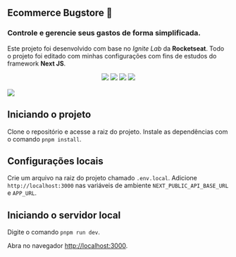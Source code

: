 ## Ecommerce Bugstore :shopping_cart:	
### Controle e gerencie seus gastos de forma simplificada.
 Este projeto foi desenvolvido com base no *Ignite Lab* da **Rocketseat**. Todo o projeto foi editado com minhas configurações com fins de estudos do framework **Next JS**. 
<br>
<div align="center">
<img src="https://img.shields.io/badge/pnpm-%234a4a4a.svg?style=for-the-badge&logo=pnpm&logoColor=f69220" />  
<img src="https://img.shields.io/badge/typescript-%23007ACC.svg?style=for-the-badge&logo=typescript&logoColor=white" />
<img src="https://img.shields.io/badge/Next-black?style=for-the-badge&logo=next.js&logoColor=white" />
<img src="https://img.shields.io/badge/tailwindcss-%2338B2AC.svg?style=for-the-badge&logo=tailwind-css&logoColor=white" />
</div> <br>
<img src="https://i.ibb.co/V3HZ8rn/2023-11-01-10-55-36.gif" />

## Iniciando o projeto
 Clone o repositório e acesse a raiz do projeto. Instale as dependências com o comando `pnpm install`.

## Configurações locais
 Crie um arquivo na raiz do projeto chamado `.env.local`. Adicione `http://localhost:3000` nas variáveis de ambiente `NEXT_PUBLIC_API_BASE_URL` e `APP_URL`.

## Iniciando o servidor local
 Digite o comando `pnpm run dev`.

Abra no navegador [http://localhost:3000](http://localhost:3000).
